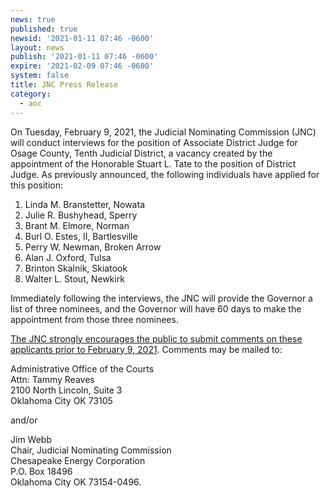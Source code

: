 ```yaml
---
news: true
published: true
newsid: '2021-01-11 07:46 -0600'
layout: news
publish: '2021-01-11 07:46 -0600'
expire: '2021-02-09 07:46 -0600'
system: false
title: JNC Press Release
category:
  - aoc
---
```

On Tuesday, February 9, 2021, the Judicial Nominating Commission (JNC) will conduct interviews for the position of Associate District Judge for Osage County, Tenth Judicial District, a vacancy created by the appointment of the Honorable Stuart L. Tate to the position of District Judge. As previously announced, the following individuals have applied for this position:  

1. Linda M. Branstetter, Nowata
2. Julie R. Bushyhead, Sperry
3. Brant M. Elmore, Norman
4. Burl O. Estes, II, Bartlesville
5. Perry W. Newman, Broken Arrow
6. Alan J. Oxford, Tulsa
7. Brinton Skalnik, Skiatook
8. Walter L. Stout, Newkirk

Immediately following the interviews, the JNC will provide the Governor a list of three nominees, and the Governor will have 60 days to make the appointment from those three nominees. 

<u>The JNC strongly encourages the public to submit comments on these applicants prior to February 9, 2021</u>. Comments may be mailed to:  

Administrative Office of the Courts  
Attn: Tammy Reaves  
2100 North Lincoln, Suite 3  
Oklahoma City OK 73105  

and/or 

Jim Webb  
Chair,  Judicial Nominating Commission  
Chesapeake Energy Corporation  
P.O. Box 18496  
Oklahoma City OK 73154-0496.
